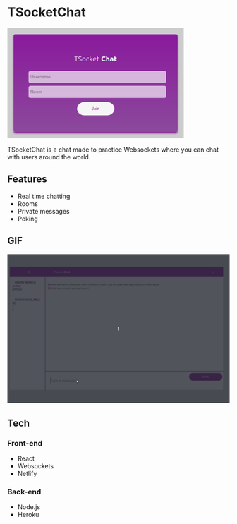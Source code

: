# TSocketChat
<img src="https://github.com/Arthurgallina1/TSocketChat/blob/master/frontend/src/Assets/tsocket.png" alt="alt text" width="400" height="250">

TSocketChat is a chat made to practice Websockets where you can chat with users around the world.

## Features

- Real time chatting
- Rooms
- Private messages
- Poking

## GIF
![](https://github.com/Arthurgallina1/TSocketChat/blob/master/frontend/src/Assets/gif.gif)


## Tech

### Front-end
* React
* Websockets
* Netlify

### Back-end
 * Node.js
 * Heroku

